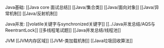 Java基础: 
[[Java core 面试总结]]
[[Java/集合类]]
[[Java/面向对象]]
[[Java/异常机制]]
[[Java/反射机制]]



Java并发:
[[volatile关键字与synchronized关键字]]
[[../Java并发总结/AQS与ReentrantLock]]
[[多线程笔试题]]
[[Java并发总结/线程池]]


JVM
[[JVM内存区域]]
[[JVM-类加载机制]]
[[Java垃圾回收算法]]
